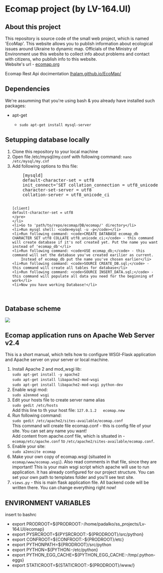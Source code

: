
<h1>Ecomap project (by LV-164.UI)</h1>
<h2>About this project</h2>
<p>This repository is source code of the small web project, which is named 'EcoMap'. This website allows you to publish information about ecological issues around Ukraine to dynamic map. Officials of the Ministry of Environment use this website to collect info about problems and contact with citizens, who publish info to this website. <br>
Website's url - <a href="http://ecomap.org">ecomap.org</a></p>
<p>Ecomap Rest Api docimentation <a href="http://lhalam.github.io/EcoMap">lhalam.github.io/EcoMap/</a></p>

<h2>Dependencies</h2>
<p>We're assumming that you're using bash & you already have installed such packages: </p>
<ul>
    <li>apt-get</li>
    <ul>
        <li><code>sudo apt-get install mysql-server</code></li>
    </ul>
</ul>
<h2>Setupping database locally</h2>
<ol>
    <li>Clone this repository to your local machine</li>
    <li>Open file /etc/mysql/my.conf with following command: <code>nano /etc/mysql/my.cnf</code></li>
    <li>Add following options to this file: <br>
    <pre>
    [mysqld]
    default-character-set = utf8
    init_connect=‘SET collation_connection = utf8_unicode_ci’
    character-set-server = utf8
    collation-server = utf8_unicode_ci
    
    [client]
    default-character-set = utf8
    </pre>
    </li>
    <li>Go to 'path/to/repo/ecomap/DB/ecomap/' directory</li>
    <li>Run mysql shell: <code>mysql -u -p</code></li>
    <li>Run following command: <code>CREATE DATABASE ecomap_db CHARACTER SET utf8 COLLATE utf8_unicode_ci;</code> - this command will create database if it's not created yet. Put the name you want instead of 'ecomap_db'</li>
    <li>Run following command: <code>USE ecomap_db;</code> - this command will set the database you've created earilier as current. 
        Instead of ecomap_db put the name you've chosen earlier</li>
    <li>Run following command: <code>SOURCE CREATE_DB.sql;</code> - this command will create all tables for database</li>
    <li>Run following command: <code>SOURCE INSERT_DATA.sql;</code> - this command will populate all data you need for the beginning of work</li>
    <li>Now you have working Database!</li>
</ol>
<h2>Database scheme</h2>
<img src="https://raw.githubusercontent.com/lhalam/EcoMap/STAGE/ecomap_db.png">
<h2>Ecomap application runs on Apache Web Server v2.4</h2>
<p>
    This is a short manual, which tells how to configure WSGI-Flask application and Apache server on your server or local        machine.
</p>
<ol>
    <li> Install Apache 2 and mod_wsgi lib:<br>
            <code>sudo apt-get install -y apache2</code><br>
            <code>sudo apt-get install libapache2-mod-wsgi</code><br>
            <code>sudo apt-get install libapache2-mod-wsgi python-dev</code><br>
    </li>
    <li>
        Enable wsgi mod: <br>
            <code>sudo a2enmod wsgi</code>
    </li>
    <li>
        Edit your hosts file to create server name alias<br>
            <code>sudo gedit /etc/hosts</code><br>
        Add this line to th your host file: 
            <code>127.0.1.2   ecomap.new</code>
    </li>
    <li>
        Run following command: <br>
            <code>sudo gedit /etc/apache2/sites-available/ecomap.conf</code><br>
        This command will create file ecomap.conf - this is config file of your site. You can set any name you want!<br>
        Add content from apache.conf file, which is situated in - <code>ecomap/etc/apache.conf</code> to                             <code>/etc/apache2/sites-available/ecomap.conf</code>.
    </li>
    <li>
        Enable your site:<br>
        <code>sudo a2ensite ecomap</code>
    </li>
    <li>
        Make your own copy of ecomap.wsgi (situated in <code>ecomap/www/ecomap.wsgi</code>).
        Also read comments in that file, since they are important! This is your main wsgi script which apache will use to run         application. It has already configured for our project structure. You can set your own path to templates folder and          you'll see test site.
    </li>
    <li>
        <code>views.py</code> - this is main flask application file. All backend code will be written there. You can change          everything right now!
    </li>
</ol>

<h2> ENVIRONMENT VARIABLES </h2>
<p>insert to bashrc</p>
<ul>
<li>export PRODROOT=${PRODROOT:-/home/padalko/ss_projects/Lv-164.UI/ecomap}</li>
<li>export PYSRCROOT=${PYSRCROOT:-${PRODROOT}/src/python}</li>
<li>export CONFROOT=${CONFROOT:-${PRODROOT}/etc}</li>
<li>export PYTHONPATH=${PRODROOT}/src/python</li>
<li>export PYTHON=${PYTHON:-/etc/python}</li>
<li>export PYTHON_EGG_CACHE=${PYTHON_EGG_CACHE:-/tmp/.python-eggs}</li>
<li>export STATICROOT=${STATICROOT:-${PRODROOT}/www/}</li>
</ul>
